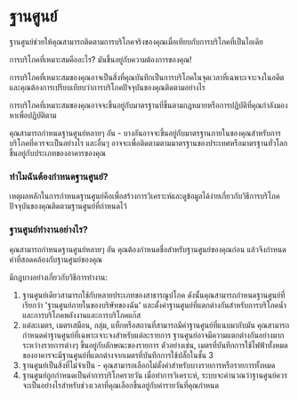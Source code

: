 # ฐานศูนย์

ฐานศูนย์ช่วยให้คุณสามารถติดตามการบริโภคจริงของคุณเมื่อเทียบกับการบริโภคที่เป็นไอเดีย

การบริโภคที่เหมาะสมคืออะไร? มันขึ้นอยู่กับความต้องการของคุณ!

การบริโภคที่เหมาะสมของคุณอาจเป็นสิ่งที่คุณบันทึกเป็นการบริโภคในจุดเวลาที่เฉพาะเจาะจงในอดีตและคุณต้องการเปรียบเทียบว่าการบริโภคปัจจุบันของคุณติดตามอย่างไร

การบริโภคที่เหมาะสมของคุณอาจจะขึ้นอยู่กับมาตรฐานที่ขึ้นตามกฎหมายหรือการปฏิบัติที่คุณกำลังมองหาเพื่อปฏิบัติตาม

คุณสามารถกำหนดฐานศูนย์หลายๆ อัน - บางอันอาจจะขึ้นอยู่กับมาตรฐานภายในของคุณสำหรับการบริโภคที่ควรจะเป็นอย่างไร และอื่นๆ อาจจะเพื่อติดตามตามมาตรฐานของประเทศหรือมาตรฐานทั่วโลกขึ้นอยู่กับประเภทของอาคารของคุณ



### ทำไมฉันต้องกำหนดฐานศูนย์?

เหตุผลหลักในการกำหนดฐานศูนย์คือเพื่อสร้างการวิเคราะห์และดูข้อมูลได้ง่ายเกี่ยวกับวิธีการบริโภคปัจจุบันของคุณติดตามฐานศูนย์ที่กำหนดไว้



### ฐานศูนย์ทำงานอย่างไร?

คุณสามารถกำหนดฐานศูนย์หลายๆ อัน คุณต้องกำหนดชื่อสำหรับฐานศูนย์ของคุณก่อน แล้วจึงกำหนดค่าที่สอดคล้องกับฐานศูนย์ของคุณ

มีกฎบางอย่างเกี่ยวกับวิธีการทำงาน:

1. ฐานศูนย์เดียวสามารถใช้กับหลายประเภทของสาธารณูปโภค ดังนั้นคุณสามารถกำหนดฐานศูนย์ที่เรียกว่า 'ฐานศูนย์ภายในของบริษัทของฉัน' และตั้งค่าฐานศูนย์ที่แตกต่างกันสำหรับการบริโภคน้ำและการบริโภคพลังงานและการบริโภคแก๊ส
2. แต่ละเมตร, เมตรเสมือน, กลุ่ม, แท็กหรือสถานที่สามารถมีค่าฐานศูนย์ที่แนบมากับมัน คุณสามารถกำหนดค่าฐานศูนย์ที่เฉพาะเจาะจงสำหรับแต่ละรายการ ฐานศูนย์อาจมีความแตกต่างกันอย่างมากระหว่างรายการต่างๆ ขึ้นอยู่กับลักษณะของรายการ ตัวอย่างเช่น, เมตรที่บันทึกการใช้ไฟฟ้าทั้งหมดของอาคารจะมีฐานศูนย์ที่แตกต่างจากเมตรที่บันทึกการใช้ปลั๊กในชั้น 3
3. ฐานศูนย์เป็นสิ่งที่ไม่จำเป็น - คุณสามารถเลือกไม่ตั้งค่าสำหรับบางรายการหรือรายการทั้งหมด
4. ฐานศูนย์ถูกกำหนดเป็นค่าการบริโภครายวัน เมื่อทำการวิเคราะห์, ระบบจะคำนวณว่าฐานศูนย์ควรจะเป็นอย่างไรสำหรับช่วงเวลาที่คุณเลือกขึ้นอยู่กับค่ารายวันที่คุณกำหนด

